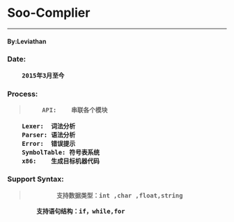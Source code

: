 #  Soo-Complier


---
<h4>By:Leviathan
<h3>Date:

        2015年3月至今

<h3>Process:

>         API:    串联各个模块
        Lexer:  词法分析
        Parser: 语法分析
        Error:  错误提示
        SymbolTable: 符号表系统
        x86:    生成目标机器代码
        
<h3>Support Syntax:

>             支持数据类型：int ,char ,float,string
            支持语句结构：if，while,for

